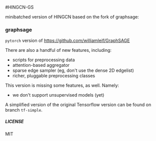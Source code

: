 #HINGCN-GS

minibatched version of HINGCN based on the fork of graphsage:

### graphsage

`pytorch` version of https://github.com/williamleif/GraphSAGE

There are also a handful of new features, including:
  - scripts for preprocessing data
  - attention-based aggregator
  - sparse edge sampler (eg, don't use the dense 2D edgelist)
  - richer, pluggable preprocessing classes

This version is missing some features, as well.  Namely:
  - we don't support unsupervised models (yet)

A simplified version of the original Tensorflow version can be found on branch `tf-simple`.

##### LICENSE
MIT

